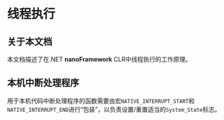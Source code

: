 # 线程执行

## 关于本文档

本文档描述了在.NET **nanoFramework** CLR中线程执行的工作原理。

## 本机中断处理程序

用于本机代码中断处理程序的函数需要由宏`NATIVE_INTERRUPT_START`和`NATIVE_INTERRUPT_END`进行“包装”，以负责设置/重置适当的`System_State`标志。